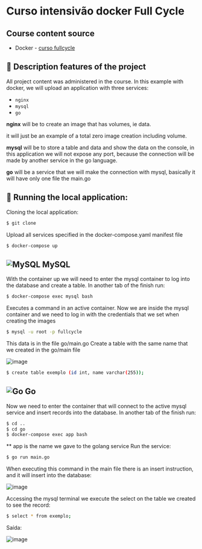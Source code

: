 # Curso intensivão docker Full Cycle

## Course content source

- Docker - [curso fullcycle](https://www.youtube.com/watch?v=uroAHS9PuNY)
  

## :hammer: Description features of the project

All project content was administered in the course.
In this example with docker, we will upload an application with three services:

- ``nginx``
- ``mysql``
- ``go``

**nginx** will be to create an image that has volumes, ie data.

it will just be an example of a total zero image creation including volume.

**mysql** will be to store a table and data and show the data on the console, in this application we will not expose any port, because the connection will be made by another service in the go language.

**go** will be a service that we will make the connection with mysql, basically it will have only one file the main.go

## :wrench: Running the local application:

Cloning the local application:

```bash
$ git clone
```

Upload all services specified in the docker-compose.yaml manifest file

```bash
$ docker-compose up
```

## ![MySQL](https://img.shields.io/badge/mysql-%2300f.svg?style=for-the-badge&logo=mysql&logoColor=white) MySQL

With the container up we will need to enter the mysql container to log into the database and create a table.
In another tab of the finish run:

```bash
$ docker-compose exec mysql bash
```
Executes a command in an active container.
Now we are inside the mysql container and we need to log in with the credentials that we set when creating the images

```bash
$ mysql -u root -p fullcycle
```

This data is in the file go/main.go
Create a table with the same name that we created in the go/main file

![image](https://user-images.githubusercontent.com/57105956/163225306-8b334786-ba9a-4552-8af6-be82727da84f.png)


```bash
$ create table exemplo (id int, name varchar(255));
```

## ![Go](https://img.shields.io/badge/go-%2300ADD8.svg?style=for-the-badge&logo=go&logoColor=white) Go

Now we need to enter the container that will connect to the active mysql service and insert records into the database.
In another tab of the finish run:

```bash
$ cd ..
$ cd go
$ docker-compose exec app bash
```

** app is the name we gave to the golang service
Run the service:

```bash
$ go run main.go
```
When executing this command in the main file there is an insert instruction, and it will insert into the database:

![image](https://user-images.githubusercontent.com/57105956/163225027-f9cca643-6c1c-4bc5-8e41-7a264a44951c.png)

Accessing the mysql terminal we execute the select on the table we created to see the record:

```bash
$ select * from exemplo;
```
Saída:

![image](https://user-images.githubusercontent.com/57105956/163225194-dce4a01a-342f-41a4-a4a7-3123020470e7.png)



